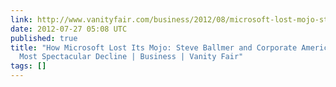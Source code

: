 ```yaml
---
link: http://www.vanityfair.com/business/2012/08/microsoft-lost-mojo-steve-ballmer
date: 2012-07-27 05:08 UTC
published: true
title: "How Microsoft Lost Its Mojo: Steve Ballmer and Corporate Americaâ\x80\x99s
  Most Spectacular Decline | Business | Vanity Fair"
tags: []
---
```



